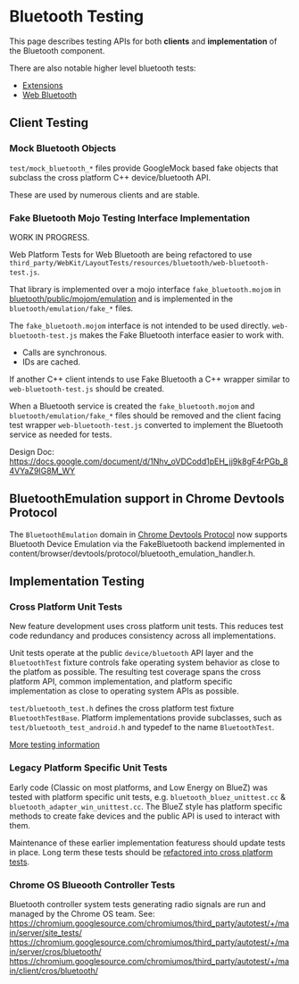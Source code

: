 # Bluetooth Testing

This page describes testing APIs for both **clients** and **implementation** of
the Bluetooth component.

There are also notable higher level bluetooth tests:

*   [Extensions](/extensions/browser/api/bluetooth/)
*   [Web Bluetooth](/third_party/blink/renderer/modules/bluetooth/README.md)


## Client Testing

### Mock Bluetooth Objects

`test/mock_bluetooth_*` files provide GoogleMock based fake objects that
subclass the cross platform C++ device/bluetooth API.

These are used by numerous clients and are stable.


### Fake Bluetooth Mojo Testing Interface Implementation

WORK IN PROGRESS.

Web Platform Tests for Web Bluetooth are being refactored to use
`third_party/WebKit/LayoutTests/resources/bluetooth/web-bluetooth-test.js`.

That library is implemented over a mojo interface `fake_bluetooth.mojom` in
[bluetooth/public/mojom/emulation](/device/bluetooth/public/mojom/emulation)
and is implemented in the `bluetooth/emulation/fake_*` files.

The `fake_bluetooth.mojom` interface is not intended to be used directly.
`web-bluetooth-test.js` makes the Fake Bluetooth interface easier to work with.

*   Calls are synchronous.
*   IDs are cached.

If another C++ client intends to use Fake Bluetooth a C++ wrapper similar to
`web-bluetooth-test.js` should be created.

When a Bluetooth service is created the `fake_bluetooth.mojom` and
`bluetooth/emulation/fake_*` files should be removed and the client facing test
wrapper `web-bluetooth-test.js` converted to implement the Bluetooth service as
needed for tests.

Design Doc:
https://docs.google.com/document/d/1Nhv_oVDCodd1pEH_jj9k8gF4rPGb_84VYaZ9IG8M_WY

## BluetoothEmulation support in Chrome Devtools Protocol

The `BluetoothEmulation` domain in
[Chrome Devtools Protocol](third_party/blink/public/devtools_protocol/browser_protocol.pdl)
now supports Bluetooth Device Emulation via the FakeBluetooth backend implemented in
content/browser/devtools/protocol/bluetooth_emulation_handler.h.

## Implementation Testing

### Cross Platform Unit Tests

New feature development uses cross platform unit tests. This reduces test code
redundancy and produces consistency across all implementations.

Unit tests operate at the public `device/bluetooth` API layer and the
`BluetoothTest` fixture controls fake operating system behavior as close to the
platfom as possible. The resulting test coverage spans the cross platform API,
common implementation, and platform specific implementation as close to
operating system APIs as possible.

`test/bluetooth_test.h` defines the cross platform test fixture
`BluetoothTestBase`. Platform implementations provide subclasses, such as
`test/bluetooth_test_android.h` and typedef to the name `BluetoothTest`.

[More testing information](https://docs.google.com/document/d/1mBipxn1sJu6jMqP0RQZpkYXC1o601bzLCpCxwTA2yGA/edit?usp=sharing)


### Legacy Platform Specific Unit Tests

Early code (Classic on most platforms, and Low Energy on BlueZ) was tested with
platform specific unit tests, e.g. `bluetooth_bluez_unittest.cc` &
`bluetooth_adapter_win_unittest.cc`. The BlueZ style has platform specific
methods to create fake devices and the public API is used to interact with them.

Maintenance of these earlier implementation featuress should update tests in
place. Long term these tests should be [refactored into cross platform
tests](https://crbug.com/580403).


### Chrome OS Blueooth Controller Tests

Bluetooth controller system tests generating radio signals are run and managed
by the Chrome OS team. See:
https://chromium.googlesource.com/chromiumos/third_party/autotest/+/main/server/site_tests/
https://chromium.googlesource.com/chromiumos/third_party/autotest/+/main/server/cros/bluetooth/
https://chromium.googlesource.com/chromiumos/third_party/autotest/+/main/client/cros/bluetooth/
